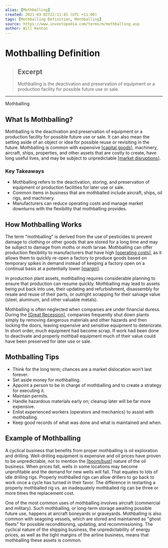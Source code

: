 ```yaml
---
alias: [Mothballing]
created: 2021-03-02T22:11:43 (UTC +11:00)
tags: [Mothballing Definition, Mothballing]
source: https://www.investopedia.com/terms/m/mothballing.asp
author: Will Kenton
---
```


# Mothballing Definition

> ## Excerpt
> Mothballing is the deactivation and preservation of equipment or a production facility for possible future use or sale.

---

Mothballing
## What Is Mothballing?

Mothballing is the deactivation and preservation of equipment or a production facility for possible future use or sale. It can also mean the setting aside of an object or idea for possible reuse or revisiting in the future. Mothballing is common with expensive [[capital goods]](https://www.investopedia.com/terms/c/capitalgoods.asp), machinery, aircraft, ships, properties, and other assets that are costly to create, have long useful lives, and may be subject to unpredictable [[market disruptions]](https://www.investopedia.com/terms/m/marketdisruption.asp).

### Key Takeaways

-   Mothballing refers to the deactivation, storing, and preservation of equipment or production facilities for later use or sale.
-   Common items in business that are mothballed include aircraft, ships, oil rigs, and machinery.
-   Manufacturers can reduce operating costs and manage market downturns with the flexibility that mothballing provides.

## How Mothballing Works

The term "mothballing" is derived from the use of pesticides to prevent damage to clothing or other goods that are stored for a long time and may be subject to damage from moths or moth larvae. Mothballing can offer production flexibility to manufacturers that have high [[operating costs]](https://www.investopedia.com/terms/o/operating-cost.asp), as it allows them to quickly re-open a factory to produce goods based on temporary spikes in demand instead of keeping a factory open on a continual basis at a potentially lower [[margin]](https://www.investopedia.com/terms/p/profitmargin.asp).

In production plant assets, mothballing requires considerable planning to ensure that production can resume quickly. Mothballing may lead to assets being put back into use, their updating and refurbishment, disassembly for resale and reuse of their parts, or outright scrapping for their salvage value (steel, aluminum, and other valuable metals).

Mothballing is often neglected when companies are under financial duress. During the [[Great Recession]](https://www.investopedia.com/terms/g/great-recession.asp), companies frequently shut down plants simply by removing dangerous materials and other hazards and then locking the doors, leaving expensive and sensitive equipment to deteriorate. In short order, much equipment had become scrap. If work had been done to deactivate and properly mothball equipment much of their value could have been preserved for later use or sale.

## Mothballing Tips

-   Think for the long term; chances are a market dislocation won't last forever.
-   Set aside money for mothballing.
-   Appoint a person to be in charge of mothballing and to create a strategy for executing it.
-   Maintain permits.
-   Handle hazardous materials early on; cleanup later will be far more expensive.
-   Enlist experienced workers (operators and mechanics) to assist with mothballing.
-   Keep good records of what was done and what is maintained and when.

## Example of Mothballing

A cyclical business that benefits from proper mothballing is oil exploration and drilling. Well-drilling equipment is expensive and oil prices have proven to be unpredictable, not to mention the [[boom/bust]](https://www.investopedia.com/terms/b/boom-and-bust-cycle.asp) nature of the oil business. When prices fall, wells in some locations may become unprofitable and the demand for new wells will fall. That equates to lots of idle drilling rigs. Properly mothballed rigs can allow drillers to go back to work once a cycle has turned in their favor. The difference in restarting a properly mothballed rig vs. an inadequately mothballed rig can be three or more times the replacement cost.

One of the most common uses of mothballing involves aircraft (commercial and military). Such mothballing, or long-term storage awaiting possible future use, happens at aircraft boneyards or graveyards. Mothballing is also common with seagoing vessels, which are stored and maintained as "ghost fleets" for possible reconditioning, updating, and recommissioning. The cyclical nature of the shipping business, the unpredictability of energy prices, as well as the tight margins of the airline business, means that mothballing these assets is common.
